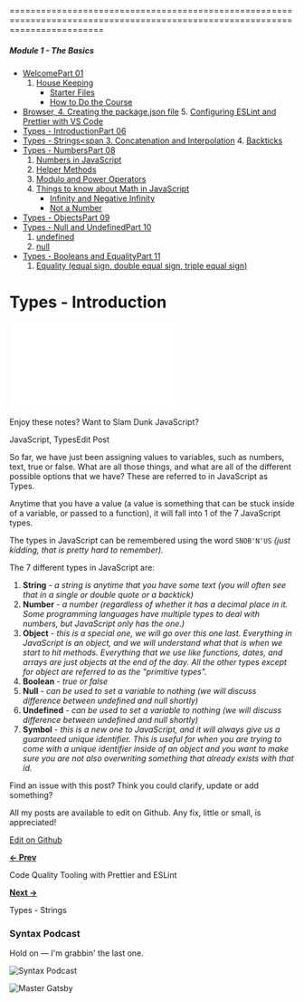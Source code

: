 
==============================================================================================================================



##### <span class="grit">Module 1 - The Basics</span>

-   <a href="../welcome/index.html" class="currentModule">Welcome<span class="videoNumber">Part 01</span></a>
    1.  <a href="../welcome/index.html#house-keeping" class="currentModule">House Keeping</a>
        -   <a href="../welcome/index.html#starter-files" class="currentModule">Starter Files</a>
        -   <a href="../welcome/index.html#how-to-do-the-course" class="currentModule">How to Do the Course</a>
-   <a href="../browser-editor-and-terminal-setup/index.html" class="currentModule">Browser,     4.  <a href="../code-quality-tooling-with-prettier-and-eslint/index.html#creating-the-packagejson-file" class="currentModule">Creating the package.json file</a>
    5.  <a href="../code-quality-tooling-with-prettier-and-eslint/index.html#configuring-eslint-and-prettier-with-vs-code" class="currentModule">Configuring ESLint and Prettier with VS Code</a>
-   <a href="index.html" class="currentModule currentPage currentSection">Types - Introduction<span class="videoNumber">Part 06</span></a>
-   <a href="../types-strings/index.html" class="currentModule">Types - Strings<span     3.  <a href="../types-strings/index.html#concatenation-and-interpolation" class="currentModule">Concatenation and Interpolation</a>
    4.  <a href="../types-strings/index.html#backticks" class="currentModule">Backticks</a>
-   <a href="../types-numbers/index.html" class="currentModule">Types - Numbers<span class="videoNumber">Part 08</span></a>
    1.  <a href="../types-numbers/index.html#numbers-in-javascript" class="currentModule">Numbers in JavaScript</a>
    2.  <a href="../types-numbers/index.html#helper-methods" class="currentModule">Helper Methods</a>
    3.  <a href="../types-numbers/index.html#modulo-and-power-operators" class="currentModule">Modulo and Power Operators</a>
    4.  <a href="../types-numbers/index.html#things-to-know-about-math-in-javascript" class="currentModule">Things to know about Math in JavaScript</a>
        -   <a href="../types-numbers/index.html#infinity-and-negative-infinity" class="currentModule">Infinity and Negative Infinity</a>
        -   <a href="../types-numbers/index.html#not-a-number" class="currentModule">Not a Number</a>
-   <a href="../types-objects/index.html" class="currentModule">Types - Objects<span class="videoNumber">Part 09</span></a>
-   <a href="../types-null-and-undefined/index.html" class="currentModule">Types - Null and Undefined<span class="videoNumber">Part 10</span></a>
    1.  <a href="../types-null-and-undefined/index.html#undefined" class="currentModule">undefined</a>
    2.  <a href="../types-null-and-undefined/index.html#null" class="currentModule">null</a>
-   <a href="../types-booleans-and-equality/index.html" class="currentModule">Types - Booleans and Equality<span class="videoNumber">Part 11</span></a>
    1.  <a href="../types-booleans-and-equality/index.html#equality-equal-sign-double-equal-sign-triple-equal-sign" class="currentModule">Equality (equal sign, double equal sign, triple equal sign)</a>




<span class="grit">Types - Introduction</span>
==============================================

![Beginner JavaScript](../../../../images.wesbos.com/upload/w_700%2cq_auto%2cf_auto/v1621453897/wesbos.com/bjs.html)

Enjoy these notes? Want to Slam Dunk JavaScript?


JavaScript, TypesEdit Post

So far, we have just been assigning values to variables, such as numbers, text, true or false. What are all those things, and what are all of the different possible options that we have? These are referred to in JavaScript as Types.

Anytime that you have a value (a value is something that can be stuck inside of a variable, or passed to a function), it will fall into 1 of the 7 JavaScript types.

The types in JavaScript can be remembered using the word `SNOB'N'US` *(just kidding, that is pretty hard to remember).*

The 7 different types in JavaScript are:

1.  **String** - *a string is anytime that you have some text (you will often see that in a single or double quote or a backtick)*
2.  **Number** - *a number (regardless of whether it has a decimal place in it. Some programming languages have multiple types to deal with numbers, but JavaScript only has the one.)*
3.  **Object** - *this is a special one, we will go over this one last. Everything in JavaScript is an object, and we will understand what that is when we start to hit methods. Everything that we use like functions, dates, and arrays are just objects at the end of the day. All the other types except for object are referred to as the "primitive types".*
4.  **Boolean** - *true or false*
5.  **Null** - *can be used to set a variable to nothing (we will discuss difference between undefined and null shortly)*
6.  **Undefined** - *can be used to set a variable to nothing (we will discuss difference between undefined and null shortly)*
7.  **Symbol** - *this is a new one to JavaScript, and it will always give us a guaranteed unique identifier. This is useful for when you are trying to come with a unique identifier inside of an object and you want to make sure you are not also overwriting something that already exists with that id.*

Find an issue with this post? Think you could clarify, update or add something?

All my posts are available to edit on Github. Any fix, little or small, is appreciated!

[Edit on Github](https://github.com/wesbos/wesbos/tree/master/src/javascript/01-the-basics/06-types-introduction/06-types-introduction.mdx)

[**← Prev**](../code-quality-tooling-with-prettier-and-eslint/index.html)

Code Quality Tooling with Prettier and ESLint

[**Next →**](../types-strings/index.html)

Types - Strings

### <span class="highlight">Syntax Podcast</span>

Hold on — I'm grabbin' the last one.

<img src="../../../static/83ff22ad325f96d7f69f822a5385b55e/7e194/syntax-logo.jpg" alt="Syntax Podcast" sizes="(min-width: 1800px) 1800px, 100vw" srcset="/static/83ff22ad325f96d7f69f822a5385b55e/cd18a/syntax-logo.jpg 450w,/static/83ff22ad325f96d7f69f822a5385b55e/0a45a/syntax-logo.jpg 900w,/static/83ff22ad325f96d7f69f822a5385b55e/7e194/syntax-logo.jpg 1800w" />

![Master Gatsby](../../../../res.cloudinary.com/wesbos/image/fetch/w_700%2cq_auto%2cf_auto/https_/courses.wesbos.com/images/GAT/GAT-social-share.png)
